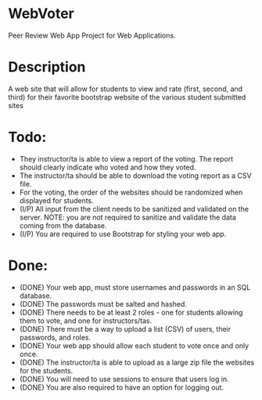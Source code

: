 # WebVoter
Peer Review Web App Project for Web Applications. 

# Description
A web site that will allow for students to view and rate (first, second, and third) for their favorite bootstrap website of the various student submitted sites

# Todo:
- They instructor/ta is able to view a report of the voting.  The report should clearly indicate who voted and how they voted.
- The instructor/ta should be able to download the voting report as a CSV file.
- For the voting, the order of the websites should be randomized when displayed for students.
- (I/P) All input from the client needs to be sanitized and validated on the server. NOTE: you are not required to sanitize and validate the data coming from the database.
- (I/P) You are required to use Bootstrap for styling your web app.

# Done:
- (DONE) Your web app, must store usernames and passwords in an SQL database.
- (DONE) The passwords must be salted and hashed.
- (DONE) There needs to be at least 2 roles - one for students allowing them to vote, and one for instructors/tas.
- (DONE) There must be a way to upload a list (CSV) of users, their passwords, and roles.
- (DONE) Your web app should allow each student to vote once and only once.
- (DONE) The instructor/ta is able to upload as a large zip file the websites for the students.  
- (DONE) You will need to use sessions to ensure that users log in.
- (DONE) You are also required to have an option for logging out.
